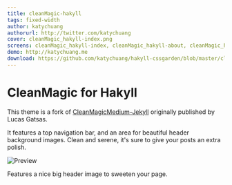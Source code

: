```yaml
---
title: cleanMagic-hakyll
tags: fixed-width
author: katychuang
authorurl: http://twitter.com/katychuang
cover: cleanMagic_hakyll-index.png
screens: cleanMagic_hakyll-index, cleanMagic_hakyll-about, cleanMagic_hakyll-archive, cleanMagic_hakyll-contact, cleanMagic_hakyll-index
demo: http://katychuang.me
download: https://github.com/katychuang/hakyll-cssgarden/blob/master/cleanMagic-hakyll
---
```


# CleanMagic for Hakyll

This theme is a fork of [CleanMagicMedium-Jekyll](https://github.com/SpaceG/CleanMagicMedium-Jekyll) originally published by Lucas Gatsas.

It features a top navigation bar, and an area for beautiful header background images. Clean and serene, it's sure to give your posts an extra polish.

![Preview](https://raw.githubusercontent.com/SpaceG/spaceg.github.io/master/img/intro-theme-1.png)

Features a nice big header image to sweeten your page.
